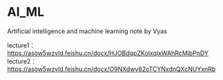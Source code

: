 # AI_ML
Artificial intelligence and machine learning note by Vyas

lecture1：https://asow5wzvld.feishu.cn/docx/HJOBdqpZKoIxqlxWAhRcMjbPnDY
lecture2：https://asow5wzvld.feishu.cn/docx/O9NXdwy82oTCYNxdnQXcNUYxnRb